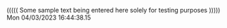 ((((( Some sample text being entered here solely for testing purposes ))))) Mon 04/03/2023 16:44:38.15
